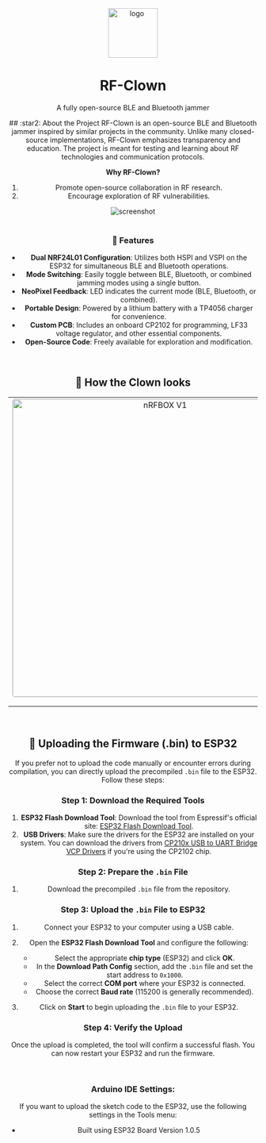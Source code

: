 <div align="center">

  <img src="https://user-images.githubusercontent.com/62047147/195847997-97553030-3b79-4643-9f2c-1f04bba6b989.png" alt="logo" width="100" height="auto" />
  
  <h1> RF-Clown </h1>
  <p> A fully open-source BLE and Bluetooth jammer </p>
  ## :star2: About the Project
RF-Clown is an open-source BLE and Bluetooth jammer inspired by similar projects in the community. Unlike many closed-source implementations, RF-Clown emphasizes transparency and education. The project is meant for testing and learning about RF technologies and communication protocols.  

**Why RF-Clown?**  
1. Promote open-source collaboration in RF research.  
2. Encourage exploration of RF vulnerabilities.   

<div align="center"> 
  <img src="https://github.com/user-attachments/assets/64df30e1-52b5-4cfb-91c8-b530d30b85e5" alt="screenshot" width="Auto" height="Auto" />
</div>

<div>&nbsp;</div>

<!-- Features -->
### 🎯 Features

- **Dual NRF24L01 Configuration**: Utilizes both HSPI and VSPI on the ESP32 for simultaneous BLE and Bluetooth operations.  
- **Mode Switching**: Easily toggle between BLE, Bluetooth, or combined jamming modes using a single button.  
- **NeoPixel Feedback**: LED indicates the current mode (BLE, Bluetooth, or combined).  
- **Portable Design**: Powered by a lithium battery with a TP4056 charger for convenience.  
- **Custom PCB**: Includes an onboard CP2102 for programming, LF33 voltage regulator, and other essential components.  
- **Open-Source Code**: Freely available for exploration and modification.  

<div>&nbsp;</div>

<!-- nRFBOX V2 -->
## :eyes: How the Clown looks

<table>
  <tr>
    <td style="text-align: center;">
      <img src="https://github.com/user-attachments/assets/48855e3e-e0f5-4176-a162-7127c96188e8" alt="nRFBOX V1" style="width: 600px; border: 1px solid #ccc; border-radius: 5px;">
      <p style="font-style: italic; font-size: 14px; margin-top: 5px;"></p>
    </td>    
    <td style="text-align: center;">
      <img src="https://github.com/user-attachments/assets/b462c974-a695-415e-8d46-79aba6e53ccf" alt="nRFBOX V2" style="width: 600px; border: 1px solid #ccc; border-radius: 5px;">
      <p style="font-style: italic; font-size: 14px; margin-top: 5px;"></p>
    </td>
  </tr>
</table>

<div>&nbsp;</div>

## 🔗 Uploading the Firmware (.bin) to ESP32

If you prefer not to upload the code manually or encounter errors during compilation, you can directly upload the precompiled `.bin` file to the ESP32. Follow these steps:

### Step 1: Download the Required Tools
1. **ESP32 Flash Download Tool**: Download the tool from Espressif's official site: [ESP32 Flash Download Tool](https://www.espressif.com/sites/default/files/tools/flash_download_tool_3.9.7_2.zip).
2. **USB Drivers**: Make sure the drivers for the ESP32 are installed on your system. You can download the drivers from [CP210x USB to UART Bridge VCP Drivers](https://www.silabs.com/developers/usb-to-uart-bridge-vcp-drivers) if you're using the CP2102 chip.

### Step 2: Prepare the `.bin` File
1. Download the precompiled `.bin` file from the repository. 

### Step 3: Upload the `.bin` File to ESP32
1. Connect your ESP32 to your computer using a USB cable.
2. Open the **ESP32 Flash Download Tool** and configure the following:
   - Select the appropriate **chip type** (ESP32) and click **OK**.
   - In the **Download Path Config** section, add the `.bin` file and set the start address to `0x1000`.
   - Select the correct **COM port** where your ESP32 is connected.
   - Choose the correct **Baud rate** (115200 is generally recommended).

3. Click on **Start** to begin uploading the `.bin` file to your ESP32.

### Step 4: Verify the Upload
Once the upload is completed, the tool will confirm a successful flash. You can now restart your ESP32 and run the firmware.

&nbsp;
### Arduino IDE Settings:
If you want to upload the sketch code to the ESP32, use the following settings in the Tools menu:
- Built using ESP32 Board Version 1.0.5


<div>&nbsp;</div>
